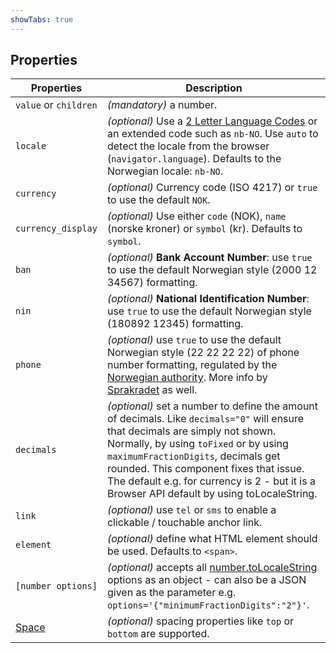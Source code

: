 ```yaml
---
showTabs: true
---
```


## Properties

| Properties                                  | Description                                                                                                                                                                                                                                                                                                                                            |
| ------------------------------------------- | ------------------------------------------------------------------------------------------------------------------------------------------------------------------------------------------------------------------------------------------------------------------------------------------------------------------------------------------------------ |
| `value` or `children`                       | _(mandatory)_ a number.                                                                                                                                                                                                                                                                                                                                |
| `locale`                                    | _(optional)_ Use a [2 Letter Language Codes](https://www.sitepoint.com/iso-2-letter-language-codes/) or an extended code such as `nb-NO`. Use `auto` to detect the locale from the browser (`navigator.language`). Defaults to the Norwegian locale: `nb-NO`.                                                                                          |
| `currency`                                  | _(optional)_ Currency code (ISO 4217) or `true` to use the default `NOK`.                                                                                                                                                                                                                                                                              |
| `currency_display`                          | _(optional)_ Use either `code` (NOK), `name` (norske kroner) or `symbol` (kr). Defaults to `symbol`.                                                                                                                                                                                                                                                   |
| `ban`                                       | _(optional)_ **Bank Account Number**: use `true` to use the default Norwegian style (2000 12 34567) formatting.                                                                                                                                                                                                                                        |
| `nin`                                       | _(optional)_ **National Identification Number**: use `true` to use the default Norwegian style (180892 12345) formatting.                                                                                                                                                                                                                              |
| `phone`                                     | _(optional)_ use `true` to use the default Norwegian style (22 22 22 22) of phone number formatting, regulated by the [Norwegian authority](https://lovdata.no/forskrift/2004-02-16-426/§16). More info by [Sprakradet](https://www.sprakradet.no/sprakhjelp/Skriveregler/Dato/#tlf) as well.                                                          |
| `decimals`                                  | _(optional)_ set a number to define the amount of decimals. Like `decimals="0"` will ensure that decimals are simply not shown. Normally, by using `toFixed` or by using `maximumFractionDigits`, decimals get rounded. This component fixes that issue. The default e.g. for currency is 2 - but it is a Browser API default by using toLocaleString. |
| `link`                                      | _(optional)_ use `tel` or `sms` to enable a clickable / touchable anchor link.                                                                                                                                                                                                                                                                         |
| `element`                                   | _(optional)_ define what HTML element should be used. Defaults to `<span>`.                                                                                                                                                                                                                                                                            |
| `[number options]`                          | _(optional)_ accepts all [number.toLocaleString](https://developer.mozilla.org/en-US/docs/Web/JavaScript/Reference/Global_Objects/Number/toLocaleString) options as an object - can also be a JSON given as the parameter e.g. `options='{"minimumFractionDigits":"2"}'`.                                                                              |
| [Space](/uilib/components/space/properties) | _(optional)_ spacing properties like `top` or `bottom` are supported.                                                                                                                                                                                                                                                                                  |

<!-- 40 00 00 00–49 99 99 99: 8-sifrede nummer for landmobile tjenester -->
